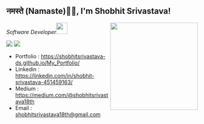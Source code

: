 <h2> नमस्ते (Namaste)🙏🏻, I'm Shobhit Srivastava!</h2>
<img align='right' src="https://media.giphy.com/media/M9gbBd9nbDrOTu1Mqx/giphy.gif" width="230">
<p><em>Software Developer<img src="https://media.giphy.com/media/WUlplcMpOCEmTGBtBW/giphy.gif" width="30"> 
</em></p>
<img src="https://github-readme-stats.vercel.app/api?username=shobhitsrivastava-ds&show_icons=true">

<img src="https://spectrapackautomation.com/img/contactme.gif">

- Portfolio : https://shobhitsrivastava-ds.github.io/My_Portfolio/
- Linkedin : https://linkedin.com/in/shobhit-srivastava-451459163/
- Medium : https://medium.com/@shobhitsrivastava18th
- Email : shobhitsrivastava18th@gmail.com

<!--
**shobhitsrivastava-ds/shobhitsrivastava-ds** is a ✨ _special_ ✨ repository because its `README.md` (this file) appears on your GitHub profile.

Here are some ideas to get you started:

- 🔭 I’m currently working on React
- 🌱 I’m currently learning Software Engineering
- 👯 I’m looking to collaborate on Software Engineering, Data Science, Machine Learning, Deep Learning stuffs
- 🤔 I’m looking for help with Software Development, Data Science, Machine Learning, Deep Learning stuffs.
- 💬 Ask me about Software deleopment and analytics.
- 📫 How to reach me: LinkedIn
- 😄 Pronouns: ...
- ⚡ Fun fact: ...
-->
